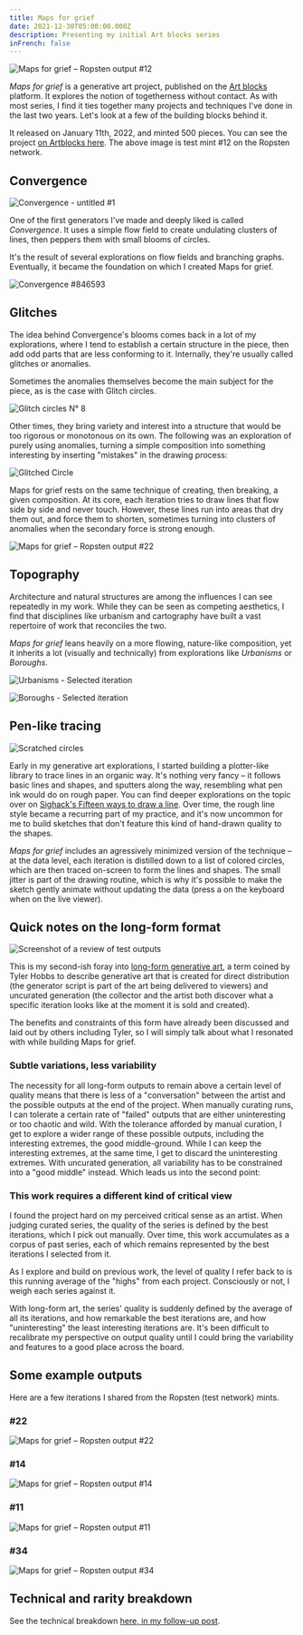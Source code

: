 ```yaml
---
title: Maps for grief
date: 2021-12-30T05:00:00.000Z
description: Presenting my initial Art blocks series
inFrench: false
---
```


![Maps for grief – Ropsten output #12](/journal/maps-for-grief/Ropsten-12.png)

*Maps for grief* is a generative art project, published on the [Art blocks](https://www.artblocks.io) platform. It explores the notion of togetherness without contact. As
with most series, I find it ties together many projects and techniques
I've done in the last two years. Let's look at a few of the building
blocks behind it.

It released on January 11th, 2022, and minted 500 pieces. You can see the project [on Artblocks here](https://www.artblocks.io/project/235). The above image is test mint #12 on the Ropsten network.

## Convergence

![Convergence - untitled #1](/journal/maps-for-grief/Convergence-untitled-1.png)

One of the first generators I've made and deeply liked is called *Convergence*. It uses a simple flow field to create undulating clusters of lines, then peppers them with small blooms of circles.

It's
the result of several explorations on flow fields and branching graphs.
Eventually, it became the foundation on which I created Maps for grief.

![Convergence #846593](/journal/maps-for-grief/Convergence-846593.png)

## Glitches

The
idea behind Convergence's blooms comes back in a lot of my
explorations, where I tend to establish a certain structure in the
piece, then add odd parts that are less conforming to it. Internally,
they're usually called glitches or anomalies.

Sometimes the anomalies themselves become the main subject for the piece, as is the case with Glitch circles.

![Glitch circles N° 8](/journal/maps-for-grief/Glitch-circles-8.png)

Other
times, they bring variety and interest into a structure that would be
too rigorous or monotonous on its own. The following was an exploration of purely using anomalies, turning a simple composition into something interesting by inserting "mistakes" in the drawing process:

![Glitched Circle](/journal/maps-for-grief/Glitched-circle-1.png)

Maps for grief rests
on the same technique of creating, then breaking, a given composition.
At its core, each iteration tries to draw lines that flow side by side
and never touch. However, these lines run into areas that dry them out,
and force them to shorten, sometimes turning into clusters of anomalies
when the secondary force is strong enough.

![Maps for grief – Ropsten output #22](/journal/maps-for-grief/Ropsten-22.png)

## Topography

Architecture
and natural structures are among the influences I can see repeatedly in
my work. While they can be seen as competing aesthetics, I find that
disciplines like urbanism and cartography have built a vast repertoire
of work that reconciles the two.

*Maps for grief* leans
heavily on a more flowing, nature-like composition, yet it inherits a
lot (visually and technically) from explorations like *Urbanisms* or *Boroughs*.

![Urbanisms - Selected iteration](/journal/maps-for-grief/Urbanisms-1.png)

![Boroughs - Selected iteration](/journal/maps-for-grief/Boroughs.png)

## Pen-like tracing

![Scratched circles](/journal/maps-for-grief/Scratched-circles.png)

Early
in my generative art explorations, I started building a plotter-like
library to trace lines in an organic way. It's nothing very fancy – it
follows basic lines and shapes, and sputters along the way, resembling
what pen ink would do on rough paper. You can find deeper explorations
on the topic over on [Sighack's Fifteen ways to draw a line](https://sighack.com/post/fifteen-ways-to-draw-a-line).
Over time, the rough line style became a recurring part of my practice,
and it's now uncommon for me to build sketches that don't feature this
kind of hand-drawn quality to the shapes.

*Maps for grief*
includes an agressively minimized version of the technique – at the data
level, each iteration is distilled down to a list of colored circles,
which are then traced on-screen to form the lines and shapes. The small
jitter is part of the drawing routine, which is why it's possible to
make the sketch gently animate without updating the data (press a on the keyboard when on the live viewer).

## Quick notes on the long-form format

![Screenshot of a review of test outputs](/journal/maps-for-grief/Outputs.png)

This is my second-ish foray into [long-form generative art](https://tylerxhobbs.com/essays/2021/the-rise-of-long-form-generative-art), a term coined by Tyler Hobbs to describe generative art that is created for direct distribution (the generator script is part of the art being delivered to viewers) and uncurated generation (the collector and the artist both discover what a specific iteration looks like at the moment it is sold and created).

The
benefits and constraints of this form have already been discussed and
laid out by others including Tyler, so I will simply talk about what I
resonated with while building Maps for grief.

### Subtle variations, less variability

The necessity for all long-form outputs to remain above a certain level of quality means that
there is less of a "conversation" between the artist and the possible
outputs at the end of the project. When manually curating runs, I can
tolerate a certain rate of "failed" outputs that are either
uninteresting or too chaotic and wild. With the tolerance afforded by
manual curation, I get to explore a wider range of these possible
outputs, including the interesting extremes, the good middle-ground.
While I can keep the interesting extremes, at the same time, I get to
discard the uninteresting extremes. With uncurated generation, all
variability has to be constrained into a "good middle" instead. Which
leads us into the second point:

### This work requires a different kind of critical view

I
found the project hard on my perceived critical sense as an artist.
When judging curated series, the quality of the series is defined by the
best iterations, which I pick out manually. Over time, this work
accumulates as a corpus of past series, each of which remains
represented by the best iterations I selected from it.

As I
explore and build on previous work, the level of quality I refer back to
is this running average of the "highs" from each project. Consciously
or not, I weigh each series against it.

With long-form art, the series' quality is suddenly defined by the average of all its iterations, and how remarkable the best iterations are, and how "uninteresting" the least interesting iterations are. It's been
difficult to recalibrate my perspective on output quality until I could
bring the variability and features to a good place across the board.

## Some example outputs

Here are a few iterations I shared from the Ropsten (test network) mints.

### #22

![Maps for grief – Ropsten output #22](/journal/maps-for-grief/Ropsten-22.png)

### #14

![Maps for grief – Ropsten output #14](/journal/maps-for-grief/Ropsten-14.png)

### #11

![Maps for grief – Ropsten output #11](/journal/maps-for-grief/Ropsten-11.png)

### #34

![Maps for grief – Ropsten output #34](/journal/maps-for-grief/Ropsten-34.png)

## Technical and rarity breakdown

See the technical breakdown [here, in my follow-up post](https://louis-andre.net/journal/maps-for-grief-breakdown).
